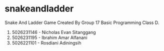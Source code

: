 # snakeandladder
Snake And Ladder Game Created By Group 17 Basic Programming Class D. 
1) 5026231146 - Nicholas Evan Sitanggang
2) 5026231195 - Ibrahim Amar Alfanani
3) 5026221101 - Rosdiani Adiningsih
